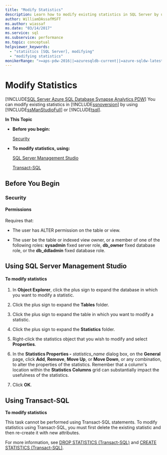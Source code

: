 ```yaml
---
title: "Modify Statistics"
description: Learn how to modify existing statistics in SQL Server by using SQL Server Management Studio or Transact-SQL.
author: WilliamDAssafMSFT
ms.author: wiassaf
ms.date: "03/14/2017"
ms.service: sql
ms.subservice: performance
ms.topic: conceptual
helpviewer_keywords:
  - "statistics [SQL Server], modifying"
  - "modifying statistics"
monikerRange: ">=aps-pdw-2016||=azuresqldb-current||=azure-sqldw-latest||>=sql-server-2016||>=sql-server-linux-2017||=azuresqldb-mi-current"
---
```

# Modify Statistics
[!INCLUDE[SQL Server Azure SQL Database Synapse Analytics PDW](../../includes/applies-to-version/sql-asdb-asdbmi-asa-pdw.md)]
  You can modify existing statistics in [!INCLUDE[ssnoversion](../../includes/ssnoversion-md.md)] by using [!INCLUDE[ssManStudioFull](../../includes/ssmanstudiofull-md.md)] or [!INCLUDE[tsql](../../includes/tsql-md.md)].  
  
 **In This Topic**  
  
-   **Before you begin:**  
  
     [Security](#Security)  
  
-   **To modify statistics, using:**  
  
     [SQL Server Management Studio](#SSMSProcedure)  
  
     [Transact-SQL](#TsqlProcedure)  
  
##  <a name="BeforeYouBegin"></a> Before You Begin  
  
###  <a name="Security"></a> Security  
  
####  <a name="Permissions"></a> Permissions  
 Requires that:  
  
-   The user has ALTER permission on the table or view.  
  
-   The user be the table or indexed view owner, or a member of one of the following roles: **sysadmin** fixed server role, **db_owner** fixed database role, or the **db_ddladmin** fixed database role.  
  
##  <a name="SSMSProcedure"></a> Using SQL Server Management Studio  
  
#### To modify statistics  
  
1.  In **Object Explorer**, click the plus sign to expand the database in which you want to modify a statistic.  
  
2.  Click the plus sign to expand the **Tables** folder.  
  
3.  Click the plus sign to expand the table in which you want to modify a statistic.  
  
4.  Click the plus sign to expand the **Statistics** folder.  
  
5.  Right-click the statistics object that you wish to modify and select **Properties**.  
  
6.  In the **Statistics Properties -** *statistics_name* dialog box, on the **General** page, click **Add**, **Remove**, **Move Up**, or **Move Down**, or any combination, to alter the properties of the statistics. Remember that a column's location within the **Statistics Columns** grid can substantially impact the usefulness of the statistics.  
  
7.  Click **OK**.  

##  <a name="TsqlProcedure"></a> Using Transact-SQL  
 **To modify statistics**  
  
 This task cannot be performed using Transact-SQL statements. To modify statistics using Transact-SQL, you must first delete the existing statistic and then re-create it with new attributes.  
  
 For more information, see [DROP STATISTICS &#40;Transact-SQL&#41;](../../t-sql/statements/drop-statistics-transact-sql.md) and [CREATE STATISTICS &#40;Transact-SQL&#41;](../../t-sql/statements/create-statistics-transact-sql.md).  
  
  
